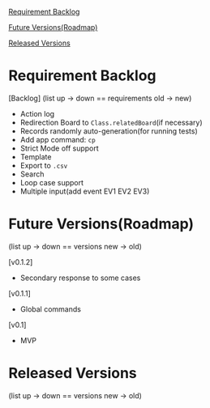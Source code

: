 [Requirement Backlog](#requirement-backlog)

[Future Versions(Roadmap)](#future-versionsroadmap)

[Released Versions](#released-versions)

# Requirement Backlog

[Backlog]
(list up -> down == requirements old -> new)
- Action log
- Redirection Board to `Class.relatedBoard`(if necessary)
- Records randomly auto-generation(for running tests)
- Add app command: `cp`
- Strict Mode off support
- Template
- Export to `.csv`
- Search
- Loop case support
- Multiple input(add event EV1 EV2 EV3)



# Future Versions(Roadmap)

(list up -> down == versions new -> old)

[v0.1.2]
- Secondary response to some cases

[v0.1.1]
- Global commands

[v0.1]
- MVP

# Released Versions

(list up -> down == versions new -> old)
